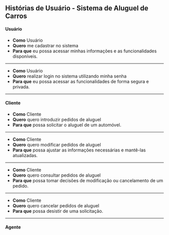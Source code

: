 ## Histórias de Usuário - Sistema de Aluguel de Carros

#### Usuário

- **Como** Usuário
- **Quero** me cadastrar no sistema
- **Para que** eu possa acessar minhas informações e as funcionalidades disponíveis.
   
---

- **Como** Usuário  
- **Quero** realizar login no sistema utilizando minha senha  
- **Para que** eu possa acessar as funcionalidades de forma segura e privada.

---


#### Cliente

- **Como** Cliente
- **Quero** quero introduzir pedidos de aluguel
- **Para que** possa solicitar o aluguel de um automóvel.
  
---

- **Como** Cliente
- **Quero** quero modificar pedidos de aluguel
- **Para que** possa ajustar as informações necessárias e mantê-las atualizadas.

---

- **Como** Cliente
- **Quero** quero consultar pedidos de aluguel
- **Para que** possa tomar decisões de modificação ou cancelamento de um pedido.

---

- **Como** Cliente
- **Quero** quero cancelar pedidos de aluguel
- **Para que** possa desistir de uma solicitação.

---

#### Agente






